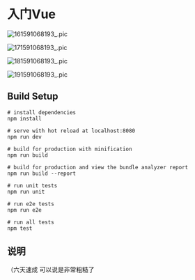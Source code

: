 # 入门Vue

![161591068193_.pic](README.assets/161591068193_.pic.jpg)

![171591068193_.pic](README.assets/171591068193_.pic.jpg)

![181591068193_.pic](README.assets/181591068193_.pic.jpg)

![191591068193_.pic](README.assets/191591068193_.pic.jpg)

## Build Setup

```
# install dependencies
npm install

# serve with hot reload at localhost:8080
npm run dev

# build for production with minification
npm run build

# build for production and view the bundle analyzer report
npm run build --report

# run unit tests
npm run unit

# run e2e tests
npm run e2e

# run all tests
npm test
```

## 说明

（六天速成 可以说是非常粗糙了